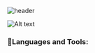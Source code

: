 ![header](https://capsule-render.vercel.app/api?type=waving&color=gradient&height=100&section=header&text=🍀🍄Hey%20Everyone!🍄🍀&fontSize=50)

![Alt text](https://spotify-recently-played-readme.vercel.app/api?user=malaklovesunicorns&unique={true|1|on|yes})

<h3 align="left">🚀Languages and Tools:</h3>
<p align="left">
</p>

